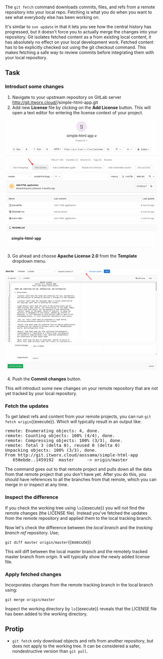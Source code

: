 The `git fetch` command downloads commits, files, and refs from a remote repository into your local repo. Fetching 
is what you do when you want to see what everybody else has been working on.

It's similar to `svn update` in that it lets you see how the central history has progressed, but it doesn't force 
you to actually merge the changes into your repository. Git isolates fetched content as a from existing local content, 
it has absolutely no effect on your local development work. Fetched content has to be explicitly checked out using the 
git checkout command. This makes fetching a safe way to review commits before integrating them with your local repository.

## Task

### Introduct some changes

1. Navigate to your upstream repository on GitLab server http://git.itworx.cloud/<username>/simple-html-app.git
2. Add new **License** file by clicking on the **Add License** button. This will open a text editor for entering the license context of your project.

![add-license](assets/add-license.png)

3. Go ahead and choose **Apache License 2.0** from the **Template** dropdown menu.

![choose-license-mode](assets/choose-license.png)

4. Push the **Commit changes** button.

This will introduct some new changes on your remote repository that are not yet tracked by your local repository.

### Fetch the updates

To get latest refs and content from your remote projects, you can run ```git fetch origin```{{execute}}. Which will typically result in an output like:

<pre>
remote: Enumerating objects: 4, done.
remote: Counting objects: 100% (4/4), done.
remote: Compressing objects: 100% (3/3), done.
remote: Total 3 (delta 0), reused 0 (delta 0)
Unpacking objects: 100% (3/3), done.
From http://git.itworx.cloud/aossama/simple-html-app
   650ebde..1459192  master     -> origin/master
</pre>

The command goes out to that remote project and pulls down all the data from that remote project that you don't have 
yet. After you do this, you should have references to all the branches from that remote, which you can merge in or 
inspect at any time.

### Inspect the difference

If you check the working tree using ```ls```{{execute}} you will not find the remote changes (the LICENSE file). 
Instead you've fetched the updates from the remote repository and applied them to the local tracking branch. 

Now let's check the difference between the _local branch_ and the _tracking branch ref_ repository. Use;

```git diff master origin/master```{{execute}}

This will diff between the local master branch and the remotely tracked master branch from origin. It will typically show 
the newly added license file.

### Apply fetched changes

Incorporates changes from the remote tracking branch in the local branch using:

```git merge origin/master```

Inspect the working directory by ```ls```{{execute}} reveals that the LICENSE file has been added to the working directory.

## Protip

* `git fetch` only download objects and refs from another repository, but does not apply to the working tree. It can be 
considered a safer, nondestructive version than `git pull`.